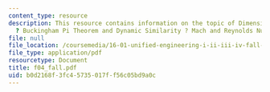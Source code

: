 ```yaml
---
content_type: resource
description: This resource contains information on the topic of Dimensional Analysis
  ? Buckingham Pi Theorem and Dynamic Similarity ? Mach and Reynolds Numbers.
file: null
file_location: /coursemedia/16-01-unified-engineering-i-ii-iii-iv-fall-2005-spring-2006/b0d2168f3fc45735017ff56c05bd9a0c_f04_fall.pdf
file_type: application/pdf
resourcetype: Document
title: f04_fall.pdf
uid: b0d2168f-3fc4-5735-017f-f56c05bd9a0c
---
```

